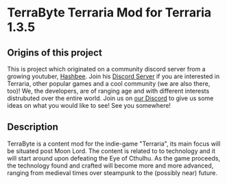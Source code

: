 # TerraByte Terraria Mod for Terraria 1.3.5

## Origins of this project
This is project which originated on a community discord server from a growing youtuber, [Hashbee](https://www.youtube.com/channel/UCs2iWB1uJg1NCmcJ6pG2wUw). 
Join his [Discord Server](https://discord.gg/Px2xHmr) if you are interested in Terraria, other popular games and a cool community (we are also there, too)!
We, the developers, are of ranging age and with different interests distrubuted over the entire world. Join us on [our Discord](https://discord.gg/6md9fkU) to give us some ideas on what you would like to see!
See you somewhere!

## Description
TerraByte is a content mod for the indie-game "Terraria", its main focus will be situated post Moon Lord.
The content is related to to technology and it will start around upon defeating the Eye of Cthulhu.
As the game proceeds, the technology found and crafted will become more and more advanced, ranging from medieval times over steampunk to the (possibly near) future.
